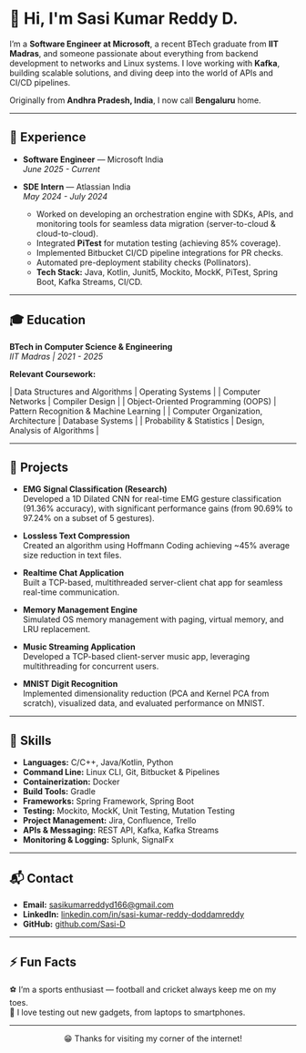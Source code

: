 # 👋 Hi, I'm Sasi Kumar Reddy D.

I’m a **Software Engineer at Microsoft**, a recent BTech graduate from **IIT Madras**, and someone passionate about everything from backend development to networks and Linux systems. I love working with **Kafka**, building scalable solutions, and diving deep into the world of APIs and CI/CD pipelines.

Originally from **Andhra Pradesh, India**, I now call **Bengaluru** home. 

---

## 💼 Experience

- **Software Engineer** — Microsoft India  
  _June 2025 - Current_

- **SDE Intern** — Atlassian India  
  _May 2024 - July 2024_  
  - Worked on developing an orchestration engine with SDKs, APIs, and monitoring tools for seamless data migration (server-to-cloud & cloud-to-cloud).
  - Integrated **PiTest** for mutation testing (achieving 85% coverage).
  - Implemented Bitbucket CI/CD pipeline integrations for PR checks.
  - Automated pre-deployment stability checks (Pollinators).
  - **Tech Stack:** Java, Kotlin, Junit5, Mockito, MockK, PiTest, Spring Boot, Kafka Streams, CI/CD.

---

## 🎓 Education

**BTech in Computer Science & Engineering**  
_IIT Madras | 2021 - 2025_

**Relevant Coursework:**

| Data Structures and Algorithms    | Operating Systems                     |
| Computer Networks                 | Compiler Design                       |
| Object-Oriented Programming (OOPS) | Pattern Recognition & Machine Learning |
| Computer Organization, Architecture | Database Systems                     |
| Probability & Statistics          | Design, Analysis of Algorithms        |

---

## 🚀 Projects

- **EMG Signal Classification (Research)**  
  Developed a 1D Dilated CNN for real-time EMG gesture classification (91.36% accuracy), with significant performance gains (from 90.69% to 97.24% on a subset of 5 gestures).

- **Lossless Text Compression**  
  Created an algorithm using Hoffmann Coding achieving ~45% average size reduction in text files.

- **Realtime Chat Application**  
  Built a TCP-based, multithreaded server-client chat app for seamless real-time communication.

- **Memory Management Engine**  
  Simulated OS memory management with paging, virtual memory, and LRU replacement.

- **Music Streaming Application**  
  Developed a TCP-based client-server music app, leveraging multithreading for concurrent users.

- **MNIST Digit Recognition**  
  Implemented dimensionality reduction (PCA and Kernel PCA from scratch), visualized data, and evaluated performance on MNIST.

---

## 🔨 Skills

- **Languages:** C/C++, Java/Kotlin, Python  
- **Command Line:** Linux CLI, Git, Bitbucket & Pipelines  
- **Containerization:** Docker  
- **Build Tools:** Gradle  
- **Frameworks:** Spring Framework, Spring Boot  
- **Testing:** Mockito, MockK, Unit Testing, Mutation Testing  
- **Project Management:** Jira, Confluence, Trello  
- **APIs & Messaging:** REST API, Kafka, Kafka Streams  
- **Monitoring & Logging:** Splunk, SignalFx  

---

## 📬 Contact

- **Email:** [sasikumarreddyd166@gmail.com](mailto:sasikumarreddyd166@gmail.com)  
- **LinkedIn:** [linkedin.com/in/sasi-kumar-reddy-doddamreddy](https://www.linkedin.com/in/sasi-kumar-reddy-doddamreddy/)  
- **GitHub:** [github.com/Sasi-D](https://github.com/Sasi-D)  

---

## ⚡ Fun Facts

⚽ I’m a sports enthusiast — football and cricket always keep me on my toes.  
🔧 I love testing out new gadgets, from laptops to smartphones.  

---

<div align="center">

😁 Thanks for visiting my corner of the internet!  

</div>
